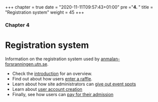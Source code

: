 +++
chapter = true
date = "2020-11-11T09:57:43+01:00"
pre ="<b>4. </b>"
title = "Registration system"
weight = 45
+++

### Chapter 4

# Registration system

Information on the registration system used by [anmalan-forsranningen.utn.se](https://anmalan-forsranningen.utn.se).
- Check the [introduction](./introduction) for an overview.
- Find out about how users [enter a raffle](./raffle_entry).
- Learn about how site administrators can [give out event spots](./give_out_spots.md)
- Learn about [user account creation](./accounts/_index.md)
- Finally, see how users can [pay for their admission](./payment.md)
